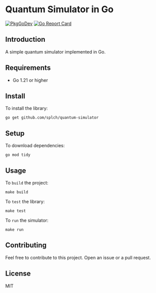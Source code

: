 # Quantum Simulator in Go

[![PkgGoDev](https://pkg.go.dev/badge/github.com/splch/quantum-simulator)](https://pkg.go.dev/github.com/splch/quantum-simulator)
[![Go Report Card](https://goreportcard.com/badge/github.com/splch/quantum-simulator?style=flat-square)](https://goreportcard.com/report/github.com/splch/quantum-simulator)

## Introduction

A simple quantum simulator implemented in Go.

## Requirements

- Go 1.21 or higher

## Install

To install the library:

```shell
go get github.com/splch/quantum-simulator
```

## Setup

To download dependencies:

```shell
go mod tidy
```

## Usage

To `build` the project:

```shell
make build
```

To `test` the library:

```shell
make test
```

To `run` the simulator:

```shell
make run
```

## Contributing

Feel free to contribute to this project. Open an issue or a pull request.

## License

MIT
